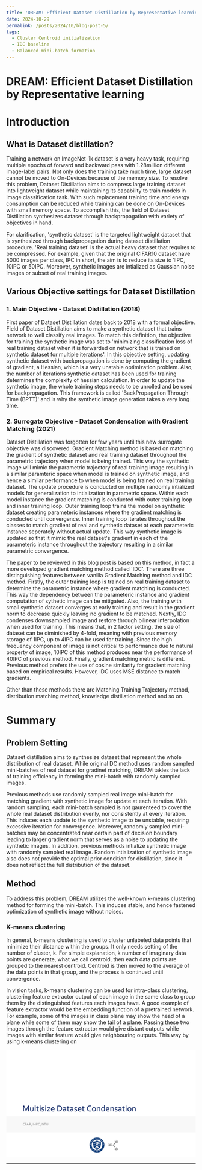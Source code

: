 ```yaml
---
title: 'DREAM: Efficient Dataset Distillation by Representative learning - Paper Blog Post'
date: 2024-10-29
permalink: /posts/2024/10/blog-post-5/
tags:
  - Cluster Centroid initialization
  - IDC baseline
  - Balanced mini-batch formation
---
```


DREAM: Efficient Dataset Distillation by Representative learning 
======

# Introduction

## What is Dataset distillation?

Training a network on ImageNet-1k dataset is a very heavy task, requiring multiple epochs of forward and backward pass with 1.28million different image-label pairs. Not only does the training take much time, large dataset cannot be moved to On-Devices because of the memory size. To resolve this problem, Dataset Distillation aims to compress large training dataset into lightweight dataset while maintaining its capability to train models in image classification task. With such replacement training time and energy consumption can be reduced while training can be done on On-Devices with small memory space. To accomplish this, the field of Dataset Distillation synthesizes dataset through backpropagation with variety of objectives in hand.

For clarification, 'synthetic dataset' is the targeted lightweight dataset that is synthesized through backpropagation during dataset distillation procedure. 'Real training dataset' is the actual heavy dataset that requires to be compressed. For example, given that the original CIFAR10 dataset have 5000 images per class, IPC in short, the aim is to reduce its size to 1IPC, 10IPC or 50IPC. Moreover, synthetic images are intialized as Gaussian noise images or subset of real training images.

## Various Objective settings for Dataset Distillation

### 1. Main Objective - Dataset Distillation (2018)

First paper of Dataset Distillation dates back to 2018 with a formal objective. Field of Dataset Distillation aims to make a synthetic dataset that trains network to well classify real images. To match this definition, the objective for training the synthetic image was set to 'minimizing classification loss of real training dataset when it is forwarded on network that is trained on synthetic dataset for multiple iterations'. In this objective setting, updating synthetic dataset with backpropagation is done by computing the gradient of gradient, a Hessian, which is a very unstable optimization problem. Also, the number of iterations synthetic dataset has been used for training determines the complexity of hessian calculation. In order to update the synthetic image, the whole training steps needs to be unrolled and be used for backpropagation. This framework is called 'BackPropagation Through Time (BPTT)' and is why the synthetic image generation takes a very long time.

### 2. Surrogate Objective - Dataset Condensation with Gradient Matching (2021)

Dataset Distillation was forgotten for few years until this new surrogate objective was discovered. Gradient Matching method is based on matching the gradient of synthetic dataset and real training dataset throughout the parametric trajectory when model is being trained. This way the synthetic image will mimic the parametric trajectory of real training image resulting in a similar paramteric space when model is trained on synthetic image, and hence a similar performance to when model is being trained on real training dataset. The update procedure is conducted on multiple randomly intialized models for generalization to intialization in parametric space. Within each model instance the gradient matching is conducted with outer training loop and inner training loop. Outer training loop trains the model on synthetic dataset creating parameteric instances where the gradient matching is conducted until convergence. Inner training loop iterates throughout the classes to match gradient of real and synthetic dataset at each parameteric instance seperately without actual update. This way synthetic image is updated so that it mimic the real dataset's gradient in each of the parameteric instance throughout the trajectory resulting in a similar parametric convergence.

The paper to be reviewed in this blog post is based on this method, in fact a more developed gradient matching method called 'IDC'. There are three distinguishing features between vanilla Gradient Matching method and IDC method. Firstly, the outer training loop is trained on real training dataset to determine the parametric instance where gradient matching is conducted. This way the dependency between the parameteric instance and gradient computation of sythetic image can be mitigated. Also, the training with small synthetic dataset converges at early training and result in the gradient norm to decrease quickly leaving no gradient to be matched. Nextly, IDC condenses downsampled image and restore through bilinear interpolation when used for training. This means that, in 2 factor setting, the size of dataset can be diminished by 4-fold, meaning with previous memory storage of 1IPC, up to 4IPC can be used for training. Since the high frequency component of image is not critical to performance due to natural property of image, 10IPC of this method produces near the performance of 40IPC of previous method. Finally, gradient matching metric is different. Previous method prefers the use of cosine similarity for gradient matching based on empirical results. However, IDC uses MSE distance to match gradients. 

Other than these methods there are Matching Training Trajectory method, distribution matching method, knowledge distillation method and so on.

# Summary

## Problem Setting

Dataset distillation aims to synthesize dataset that represent the whole distribution of real dataset. While original DC method uses random sampled mini-batches of real dataset for gradinet matching, DREAM takles the lack of training efficiency in forming the mini-batch with randomly sampled images. 

Previous methods use randomly sampled real image mini-batch for matching gradient with synthetic image for update at each iteration. With random sampling, each mini-batch sampled is not gaurenteed to cover the whole real dataset distribution evenly, nor consistently at every iteration. This induces each update to the synthetic image to be unstable, requiring excessive iteration for convergence. Moreover, randomly sampled mini-batches may be concentrated near certain part of decision boundary leading to larger gradient norm that serves as a noise to updating the synthetic images. In addition, previous methods intialize synthetic image with randomly sampled real image. Random intialization of synthetic image also does not provide the optimal prior condition for distillation, since it does not reflect the full distribution of the dataset.

## Method

To address this problem, DREAM utilizes the well-known k-means clustering method for forming the mini-batch. This induces stable, and hence fastened optimization of synthetic image without noises. 

### K-means clustering
In general, k-means clustering is used to cluster unlabeled data points that minimize their distance within the groups. It only needs setting of the number of cluster, k. For simple explanation, k number of imaginary data points are generate, what we call centroid, then each data points are grouped to the nearest centroid. Centroid is then moved to the average of the data points in that group, and the process is continued until convergence. 

In vision tasks, k-means clustering can be used for intra-class clustering, clustering feature extractor output of each image in the same class to group them by the distinguished features each images have. A good example of feature extractor would be the embedding function of a pretrained network. For example, some of the images in class plane may show the head of a plane while some of them may show the tail of a plane. Passing these two images through the feature extractor would give distant outputs while images with similar feature would give neighbouring outputs. This way by using k-means clustering on 





![Editing a markdown file for a talk](/Multisize_DC/슬라이드1.PNG)

------
